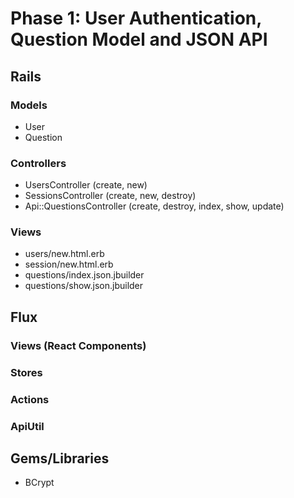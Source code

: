 # Phase 1: User Authentication, Question Model and JSON API

## Rails
### Models
* User
* Question

### Controllers
* UsersController (create, new)
* SessionsController (create, new, destroy)
* Api::QuestionsController (create, destroy, index, show, update)

### Views
* users/new.html.erb
* session/new.html.erb
* questions/index.json.jbuilder
* questions/show.json.jbuilder

## Flux
### Views (React Components)

### Stores

### Actions

### ApiUtil

## Gems/Libraries
* BCrypt